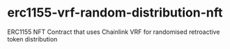# erc1155-vrf-random-distribution-nft
ERC1155 NFT Contract that uses Chainlink VRF for randomised retroactive token distribution

